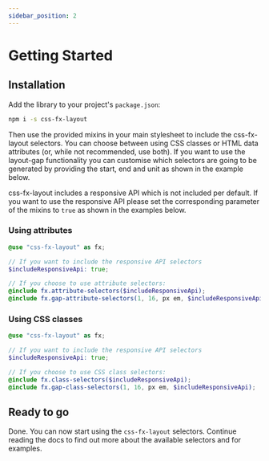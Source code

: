 ```yaml
---
sidebar_position: 2
---
```


# Getting Started

## Installation

Add the library to your project's `package.json`:

```bash
npm i -s css-fx-layout
```

Then use the provided mixins in your main stylesheet to include the css-fx-layout selectors. You can choose between using CSS classes
or HTML data attributes (or, while not recommended, use both). If you want to use the layout-gap functionality you can customise which selectors
are going to be generated by providing the start, end and unit as shown in the example below.

css-fx-layout includes a responsive API which is not included per default. If you want to use the responsive API please set the corresponding parameter of the
mixins to `true` as shown in the examples below.


### Using attributes

````scss
@use "css-fx-layout" as fx;

// If you want to include the responsive API selectors
$includeResponsiveApi: true;

// If you choose to use attribute selectors:
@include fx.attribute-selectors($includeResponsiveApi);
@include fx.gap-attribute-selectors(1, 16, px em, $includeResponsiveApi);
````

### Using CSS classes

````scss
@use "css-fx-layout" as fx;

// If you want to include the responsive API selectors
$includeResponsiveApi: true;

// If you choose to use CSS class selectors:
@include fx.class-selectors($includeResponsiveApi);
@include fx.gap-class-selectors(1, 16, px em, $includeResponsiveApi);
````

## Ready to go

Done. You can now start using the `css-fx-layout` selectors. Continue reading the docs to find out
more about the available selectors and for examples.